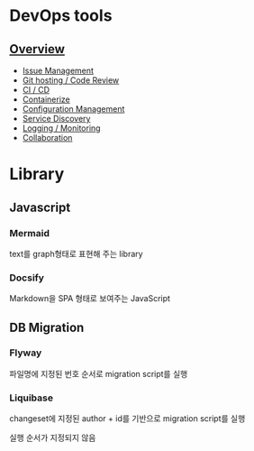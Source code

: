
# DevOps tools
## [Overview](/devops-tools/)
* [Issue Management](/devops-tools/issue-management)
* [Git hosting / Code Review](/devops-tools/git-hosting)
* [CI / CD](/devops-tools/ci-cd)
* [Containerize](/devops-tools/containerize)
* [Configuration Management](/devops-tools/configuration-management)
* [Service Discovery](/devops-tools/service-discovery)
* [Logging / Monitoring](/devops-tools/monitor)
* [Collaboration](/devops-tools/collaboration)


# Library

## Javascript
### Mermaid
text를 graph형태로 표현해 주는 library

### Docsify
Markdown을 SPA 형태로 보여주는 JavaScript

## DB Migration
### Flyway
파일명에 지정된 번호 순서로 migration script를 실행

### Liquibase
changeset에 지정된 author + id를 기반으로 migration script를 실행

실행 순서가 지정되지 않음
